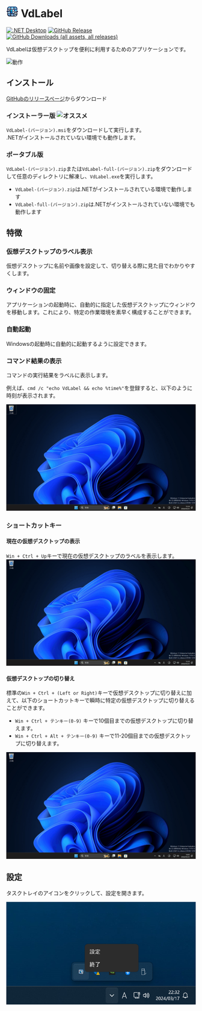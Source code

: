 # <img src="assets/app_256.png" width="32" > VdLabel

[![.NET Desktop](https://github.com/Freeesia/VdLabel/actions/workflows/dotnet-desktop.yml/badge.svg)](https://github.com/Freeesia/VdLabel/actions/workflows/dotnet-desktop.yml)
[![GitHub Release](https://img.shields.io/github/v/release/Freeesia/VdLabel)](https://github.com/Freeesia/VdLabel/releases/latest)
[![GitHub Downloads (all assets, all releases)](https://img.shields.io/github/downloads/Freeesia/VdLabel/total)](https://github.com/Freeesia/VdLabel/releases/latest)

VdLabelは仮想デスクトップを便利に利用するためのアプリケーションです。

![動作](assets/switch.gif)

## インストール

[GitHubのリリースページ](https://github.com/Freeesia/VdLabel/releases/latest)からダウンロード

### インストーラー版 ![オススメ](https://img.shields.io/badge/%E3%82%AA%E3%82%B9%E3%82%B9%E3%83%A1-brightgreen)

`VdLabel-(バージョン).msi`をダウンロードして実行します。    
.NETがインストールされていない環境でも動作します。

### ポータブル版

`VdLabel-(バージョン).zip`または`VdLabel-full-(バージョン).zip`をダウンロードして任意のディレクトリに解凍し、`VdLabel.exe`を実行します。

* `VdLabel-(バージョン).zip`は.NETがインストールされている環境で動作します
* `VdLabel-full-(バージョン).zip`は.NETがインストールされていない環境でも動作します

## 特徴

### 仮想デスクトップのラベル表示

仮想デスクトップに名前や画像を設定して、切り替える際に見た目でわかりやすくします。


### ウィンドウの固定

アプリケーションの起動時に、自動的に指定した仮想デスクトップにウィンドウを移動します。これにより、特定の作業環境を素早く構成することができます。

### 自動起動

Windowsの起動時に自動的に起動するように設定できます。

### コマンド結果の表示

コマンドの実行結果をラベルに表示します。

例えば、`cmd /c "echo VdLabel && echo %time%"`を登録すると、以下のように時刻が表示されます。

![コマンド結果](assets/command.gif)

### ショートカットキー

#### 現在の仮想デスクトップの表示

`Win + Ctrl + Up`キーで現在の仮想デスクトップのラベルを表示します。
![Win+Ctrl+Up](assets/win+ctrl+up.gif)

#### 仮想デスクトップの切り替え

標準の`Win + Ctrl + (Left or Right)`キーで仮想デスクトップに切り替えに加えて、以下のショートカットキーで瞬時に特定の仮想デスクトップに切り替えることができます。

* `Win + Ctrl + テンキー(0-9)` キーで10個目までの仮想デスクトップに切り替えます。
* `Win + Ctrl + Alt + テンキー(0-9)` キーで11-20個目までの仮想デスクトップに切り替えます。

![ショートカット切り替え](assets/switch_shortcut.gif)

## 設定

タスクトレイのアイコンをクリックして、設定を開きます。

![設定](assets/settings.png)
